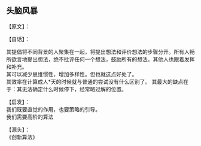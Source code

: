 ## 头脑风暴

【原文】：  


【自话】：  

其提倡将不同背景的人聚集在一起，将提出想法和评价想法的步骤分开。所有人畅所欲言地提出想法，绝不批评任何一个想法，鼓励所有的想法。其他人也跟着发挥和补充。  
其可以减少思维惯性，增加多样性。但也就这点好处了。  
其效率在计算成人*天的时候就与普通的尝试没有什么区别了。
其最大的缺点在于：其无法确定什么时候停下，经常略过解的位置。

【启发】：  
我们既要直觉的作用，也要策略的引导。  
我们需要高阶的算法

【源头】：  
《创新算法》
